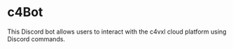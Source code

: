# c4Bot
This Discord bot allows users to interact with the c4vxl cloud platform using Discord commands.
